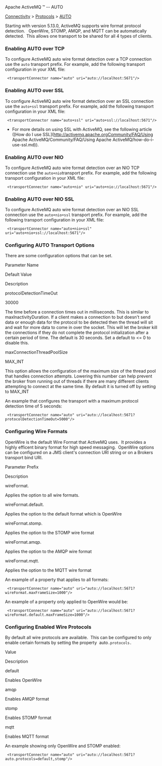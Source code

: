 Apache ActiveMQ ™ -- AUTO 

[Connectivity](../../connectivity.md) > [Protocols](../../Connectivity/protocols.md) > [AUTO](../../Connectivity/Protocols/auto.md)


Starting with version 5.13.0, ActiveMQ supports wire format protocol detection.   OpenWire, STOMP, AMQP, and MQTT can be automatically detected.  This allows one transport to be shared for all 4 types of clients.

### Enabling AUTO over TCP

To configure ActiveMQ auto wire format detection over a TCP connection use the `auto` transport prefix. For example, add the following transport configuration in your XML file:

     <transportConnector name="auto" uri="auto://localhost:5671"/>

### Enabling AUTO over SSL

To configure ActiveMQ auto wire format detection over an SSL connection use the `auto+ssl` transport prefix. For example, add the following transport configuration in your XML file:

     <transportConnector name="auto+ssl" uri="auto+ssl://localhost:5671"/>

*   For more details on using SSL with ActiveMQ, see the following article ([How do I use SSL](http://activemq.apache.orgCommunity/FAQ/Using Apache ActiveMQ/Community/FAQ/Using Apache ActiveMQ/how-do-i-use-ssl.md)).

### Enabling AUTO over NIO

To configure ActiveMQ auto wire format detection over an NIO TCP connection use the `auto+nio`transport prefix. For example, add the following transport configuration in your XML file:

     <transportConnector name="auto+nio" uri="auto+nio://localhost:5671"/>

### Enabling AUTO over NIO SSL

To configure ActiveMQ auto wire format detection over an NIO SSL connection use the `auto+nio+ssl` transport prefix. For example, add the following transport configuration in your XML file:

     <transportConnector name="auto+nio+ssl" uri="auto+nio+ssl://localhost:5671"/>

### Configuring AUTO Transport Options

There are some configuration options that can be set.

Parameter Name

Default Value

Description

protocolDetectionTimeOut

30000

The time before a connection times out in milliseconds. This is similar to maxInactivityDuration. If a client makes a connection to but doesn't send data or enough data for the protocol to be detected then the thread will sit and wait for more data to come in over the socket. This will let the broker kill the connections if they do not complete the protocol initialization after a certain period of time. The default is 30 seconds. Set a default to <= 0 to disable this.

maxConnectionThreadPoolSize

MAX_INT

This option allows the configuration of the maximum size of the thread pool that handles connection attempts. Lowering this number can help prevent the broker from running out of threads if there are many different clients attempting to connect at the same time. By default it is turned off by setting to MAX_INT

  
An example that configures the transport with a maximum protocol detection time of 5 seconds:

     <transportConnector name="auto" uri="auto://localhost:5671?protocolDetectionTimeOut=5000"/>

### Configuring Wire Formats

OpenWire is the default Wire Format that ActiveMQ uses.  It provides a highly efficent binary format for high speed messaging.  OpenWire options can be configured on a JMS client's connection URI string or on a Brokers transport bind URI.

Parameter Prefix

Description

wireFormat.

Applies the option to all wire formats.

wireFormat.default.

Applies the option to the default format which is OpenWire

wireFormat.stomp.

Applies the option to the STOMP wire format

wireFormat.amqp.

Applies the option to the AMQP wire format

wireFormat.mqtt.

Applies the option to the MQTT wire format

An example of a property that applies to all formats:

     <transportConnector name="auto" uri="auto://localhost:5671?wireFormat.maxFrameSize=1000"/>

An example of a property only applied to OpenWire would be:

     <transportConnector name="auto" uri="auto://localhost:5671?wireFormat.default.maxFrameSize=1000"/>

### Configuring Enabled Wire Protocols

By default all wire protocols are available.  This can be configured to only enable certain formats by setting the property  auto`.protocols.` 

Value

Description

default

Enables OpenWire

amqp

Enables AMQP format

stomp

Enables STOMP format

mqtt

Enables MQTT format

An example showing only OpenWire and STOMP enabled:

     <transportConnector name="auto" uri="auto://localhost:5671?auto.protocols=default,stomp"/>

